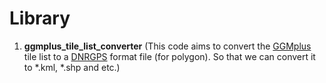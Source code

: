 # Library

1. **ggmplus_tile_list_converter** (This code aims to convert the [GGMplus](https://bgi.obs-mip.fr/data-products/grids-and-models/modele-global-ggmplus2013/) tile list to a [DNRGPS](https://gisdata.mn.gov/dataset/dnrgps) format file (for polygon). So that we can convert it to *.kml, *.shp and etc.)
